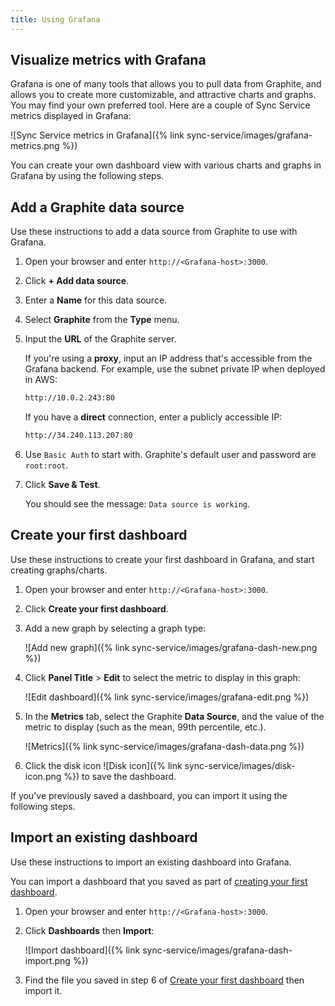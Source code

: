 ```yaml
---
title: Using Grafana
---
```


## Visualize metrics with Grafana

Grafana is one of many tools that allows you to pull data from Graphite, and allows you to create more customizable, and attractive charts and graphs. You may find your own preferred tool. Here are a couple of Sync Service metrics displayed in Grafana:

![Sync Service metrics in Grafana]({% link sync-service/images/grafana-metrics.png %})

You can create your own dashboard view with various charts and graphs in Grafana by using the following steps.

## Add a Graphite data source

Use these instructions to add a data source from Graphite to use with Grafana.

1. Open your browser and enter `http://<Grafana-host>:3000`.

2. Click **+ Add data source**.

3. Enter a **Name** for this data source.

4. Select **Graphite** from the **Type** menu.

5. Input the **URL** of the Graphite server.

    If you're using a **proxy**, input an IP address that's accessible from the Grafana backend. For example, use the subnet private IP when deployed in AWS:

    ```bash
    http://10.0.2.243:80
    ```

    If you have a **direct** connection, enter a publicly accessible IP:

    ```bash
    http://34.240.113.207:80
    ```

6. Use `Basic Auth` to start with. Graphite's default user and password are `root:root`.

7. Click **Save & Test**.

    You should see the message: `Data source is working`.

## Create your first dashboard

Use these instructions to create your first dashboard in Grafana, and start creating graphs/charts.

1. Open your browser and enter `http://<Grafana-host>:3000`.

2. Click **Create your first dashboard**.

3. Add a new graph by selecting a graph type:

    ![Add new graph]({% link sync-service/images/grafana-dash-new.png %})

4. Click **Panel Title** > **Edit** to select the metric to display in this graph:

    ![Edit dashboard]({% link sync-service/images/grafana-edit.png %})

5. In the **Metrics** tab, select the Graphite **Data Source**, and the value of the metric to display (such as the mean, 99th percentile, etc.).

    ![Metrics]({% link sync-service/images/grafana-dash-data.png %})

6. Click the disk icon ![Disk icon]({% link sync-service/images/disk-icon.png %}) to save the dashboard.

If you've previously saved a dashboard, you can import it using the following steps.

## Import an existing dashboard

Use these instructions to import an existing dashboard into Grafana.

You can import a dashboard that you saved as part of [creating your first dashboard](#create-your-first-dashboard).

1. Open your browser and enter `http://<Grafana-host>:3000`.

2. Click **Dashboards** then **Import**:

    ![Import dashboard]({% link sync-service/images/grafana-dash-import.png %})

3. Find the file you saved in step 6 of [Create your first dashboard](#create-your-first-dashboard) then import it.
